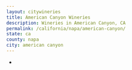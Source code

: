 ```yaml
---
layout: citywineries
title: American Canyon Wineries
description: Wineries in American Canyon, CA
permalink: /california/napa/american-canyon/
state: ca
county: napa
city: american canyon
---
```

-
